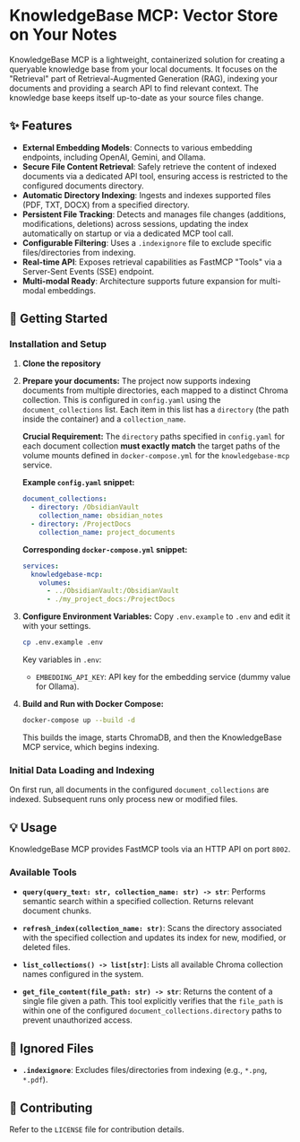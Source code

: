 # KnowledgeBase MCP: Vector Store on Your Notes

KnowledgeBase MCP is a lightweight, containerized solution for creating a queryable knowledge base from your local documents. It focuses on the "Retrieval" part of Retrieval-Augmented Generation (RAG), indexing your documents and providing a search API to find relevant context. The knowledge base keeps itself up-to-date as your source files change.

## ✨ Features

* **External Embedding Models**: Connects to various embedding endpoints, including OpenAI, Gemini, and Ollama.
* **Secure File Content Retrieval**: Safely retrieve the content of indexed documents via a dedicated API tool, ensuring access is restricted to the configured documents directory.
* **Automatic Directory Indexing**: Ingests and indexes supported files (PDF, TXT, DOCX) from a specified directory.
* **Persistent File Tracking**: Detects and manages file changes (additions, modifications, deletions) across sessions, updating the index automatically on startup or via a dedicated MCP tool call.
* **Configurable Filtering**: Uses a `.indexignore` file to exclude specific files/directories from indexing.
* **Real-time API**: Exposes retrieval capabilities as FastMCP "Tools" via a Server-Sent Events (SSE) endpoint.
* **Multi-modal Ready**: Architecture supports future expansion for multi-modal embeddings.

## 🚀 Getting Started

### Installation and Setup

1. **Clone the repository**
2. **Prepare your documents:**
    The project now supports indexing documents from multiple directories, each mapped to a distinct Chroma collection. This is configured in `config.yaml` using the `document_collections` list. Each item in this list has a `directory` (the path inside the container) and a `collection_name`.

    **Crucial Requirement:** The `directory` paths specified in `config.yaml` for each document collection **must exactly match** the target paths of the volume mounts defined in `docker-compose.yml` for the `knowledgebase-mcp` service.

    **Example `config.yaml` snippet:**

    ```yaml
    document_collections:
      - directory: /ObsidianVault
        collection_name: obsidian_notes
      - directory: /ProjectDocs
        collection_name: project_documents
    ```

    **Corresponding `docker-compose.yml` snippet:**

    ```yaml
    services:
      knowledgebase-mcp:
        volumes:
          - ../ObsidianVault:/ObsidianVault
          - ./my_project_docs:/ProjectDocs
    ```

3. **Configure Environment Variables:**
    Copy `.env.example` to `.env` and edit it with your settings.

    ```bash
    cp .env.example .env
    ```

    Key variables in `.env`:
    * `EMBEDDING_API_KEY`: API key for the embedding service (dummy value for Ollama).

4. **Build and Run with Docker Compose:**

    ```bash
    docker-compose up --build -d
    ```

    This builds the image, starts ChromaDB, and then the KnowledgeBase MCP service, which begins indexing.

### Initial Data Loading and Indexing

On first run, all documents in the configured `document_collections` are indexed. Subsequent runs only process new or modified files.

## 💡 Usage

KnowledgeBase MCP provides FastMCP tools via an HTTP API on port `8002`.

### Available Tools

* **`query(query_text: str, collection_name: str) -> str`**:
    Performs semantic search within a specified collection. Returns relevant document chunks.

* **`refresh_index(collection_name: str)`**:
    Scans the directory associated with the specified collection and updates its index for new, modified, or deleted files.

* **`list_collections() -> list[str]`**:
    Lists all available Chroma collection names configured in the system.

* **`get_file_content(file_path: str) -> str`**:
    Returns the content of a single file given a path. This tool explicitly verifies that the `file_path` is within one of the configured `document_collections.directory` paths to prevent unauthorized access.

## 📂 Ignored Files

* **`.indexignore`**: Excludes files/directories from indexing (e.g., `*.png`, `*.pdf`).

## 🤝 Contributing

Refer to the `LICENSE` file for contribution details.
